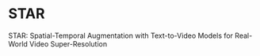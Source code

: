 # STAR
STAR: Spatial-Temporal Augmentation with Text-to-Video Models for Real-World Video Super-Resolution
